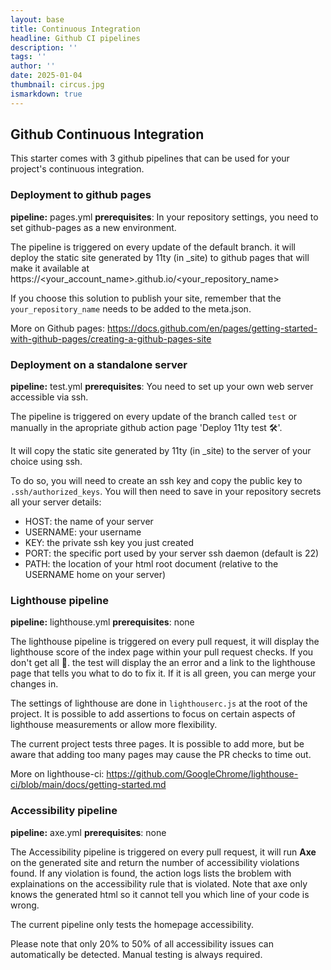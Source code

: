 ```yaml
---
layout: base
title: Continuous Integration
headline: Github CI pipelines
description: ''
tags: ''
author: ''
date: 2025-01-04
thumbnail: circus.jpg
ismarkdown: true
---
```

## Github Continuous Integration

This starter comes with 3 github pipelines that can be used for your project's continuous integration.

### Deployment to github pages

**pipeline:** pages.yml
**prerequisites**: In your repository settings, you need to set github-pages as a new environment.

The pipeline is triggered on every update of the default branch. it will deploy the static site generated by 11ty (in _site) to github pages that will make it available at https://<your_account_name>.github.io/<your_repository_name>

If you choose this solution to publish your site, remember that the `your_repository_name` needs to be added to the meta.json.

More on Github pages: https://docs.github.com/en/pages/getting-started-with-github-pages/creating-a-github-pages-site

### Deployment on a standalone server

**pipeline:** test.yml
**prerequisites**: You need to set up your own web server accessible via ssh.

The pipeline is triggered on every update of the branch called `test` or manually in the apropriate github action page 'Deploy 11ty test 🛠️'.

It will copy the static site generated by 11ty (in _site) to the server of your choice using ssh.

To do so, you will need to create an ssh key and copy the public key to `.ssh/authorized_keys`. You will then need to save in your repository secrets all your server details:

- HOST: the name of your server
- USERNAME: your username
- KEY: the private ssh key you just created
- PORT: the specific port used by your server ssh daemon (default is 22)
- PATH: the location of your html root document (relative to the USERNAME home on your server)

### Lighthouse pipeline

**pipeline:** lighthouse.yml
**prerequisites**: none

<!-- You need to [create a personal access token](https://github.com/settings/tokens/new) with the `repo:status` scope. Then you need to save this token as LHCI_GITHUB_APP_TOKEN in your app repository secrets. Finally you need to authorise the [lighthouse-ci](https://github.com/GoogleChrome/lighthouse-ci) App in the repository setting of your project.
 ↑ it looks like it is not necessary ↑
         env:
          LHCI_GITHUB_APP_TOKEN: ${{ secrets.LHCI_GITHUB_APP_TOKEN }}
also removed
 -->
The lighthouse pipeline is triggered on every pull request, it will display the lighthouse score of the index page within your pull request checks. If you don't get all 💯. the test will display the an error and a link to the lighthouse page that tells you what to do to fix it. If it is all green, you can merge your changes in.

The settings of lighthouse are done in `lighthouserc.js` at the root of the project. It is possible to add assertions to focus on certain aspects of lighthouse measurements or allow more flexibility.

The current project tests three pages. It is possible to add more, but be aware that adding too many pages may cause the PR checks to time out.

More on lighthouse-ci: https://github.com/GoogleChrome/lighthouse-ci/blob/main/docs/getting-started.md

### Accessibility pipeline

**pipeline:** axe.yml
**prerequisites**: none

The Accessibility pipeline is triggered on every pull request, it will run **Axe** on the generated site and return the number of accessibility violations found. If any violation is found, the action logs lists the broblem with explainations on the accessibility rule that is violated. Note that axe only knows the generated html so it cannot tell you which line of your code is wrong.

The current pipeline only tests the homepage accessibility.

Please note that only 20% to 50% of all accessibility issues can automatically be detected. 
Manual testing is always required.
